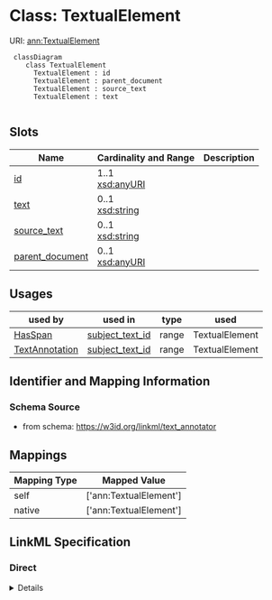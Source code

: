 # Class: TextualElement




URI: [ann:TextualElement](https://w3id.org/linkml/text_annotator/TextualElement)




```{mermaid}
 classDiagram
    class TextualElement
      TextualElement : id
      TextualElement : parent_document
      TextualElement : source_text
      TextualElement : text
      
```




<!-- no inheritance hierarchy -->


## Slots

| Name | Cardinality and Range  | Description  |
| ---  | ---  | --- |
| [id](id.md) | 1..1 <br/> [xsd:anyURI](http://www.w3.org/2001/XMLSchema#anyURI)  |   |
| [text](text.md) | 0..1 <br/> [xsd:string](http://www.w3.org/2001/XMLSchema#string)  |   |
| [source_text](source_text.md) | 0..1 <br/> [xsd:string](http://www.w3.org/2001/XMLSchema#string)  |   |
| [parent_document](parent_document.md) | 0..1 <br/> [xsd:anyURI](http://www.w3.org/2001/XMLSchema#anyURI)  |   |


## Usages


| used by | used in | type | used |
| ---  | --- | --- | --- |
| [HasSpan](HasSpan.md) | [subject_text_id](subject_text_id.md) | range | TextualElement |
| [TextAnnotation](TextAnnotation.md) | [subject_text_id](subject_text_id.md) | range | TextualElement |



## Identifier and Mapping Information







### Schema Source


* from schema: https://w3id.org/linkml/text_annotator







## Mappings

| Mapping Type | Mapped Value |
| ---  | ---  |
| self | ['ann:TextualElement'] |
| native | ['ann:TextualElement'] |


## LinkML Specification

<!-- TODO: investigate https://stackoverflow.com/questions/37606292/how-to-create-tabbed-code-blocks-in-mkdocs-or-sphinx -->

### Direct

<details>
```yaml
name: TextualElement
from_schema: https://w3id.org/linkml/text_annotator
rank: 1000
attributes:
  id:
    name: id
    from_schema: https://w3id.org/linkml/text_annotator
    rank: 1000
    identifier: true
    range: uriorcurie
  text:
    name: text
    from_schema: https://w3id.org/linkml/text_annotator
    rank: 1000
    range: string
  source_text:
    name: source_text
    from_schema: https://w3id.org/linkml/text_annotator
    rank: 1000
    range: string
  parent_document:
    name: parent_document
    from_schema: https://w3id.org/linkml/text_annotator
    rank: 1000
    range: uriorcurie

```
</details>

### Induced

<details>
```yaml
name: TextualElement
from_schema: https://w3id.org/linkml/text_annotator
rank: 1000
attributes:
  id:
    name: id
    from_schema: https://w3id.org/linkml/text_annotator
    rank: 1000
    identifier: true
    alias: id
    owner: TextualElement
    domain_of:
    - TextualElement
    range: uriorcurie
  text:
    name: text
    from_schema: https://w3id.org/linkml/text_annotator
    rank: 1000
    alias: text
    owner: TextualElement
    domain_of:
    - TextualElement
    range: string
  source_text:
    name: source_text
    from_schema: https://w3id.org/linkml/text_annotator
    rank: 1000
    alias: source_text
    owner: TextualElement
    domain_of:
    - TextualElement
    range: string
  parent_document:
    name: parent_document
    from_schema: https://w3id.org/linkml/text_annotator
    rank: 1000
    alias: parent_document
    owner: TextualElement
    domain_of:
    - TextualElement
    range: uriorcurie

```
</details>